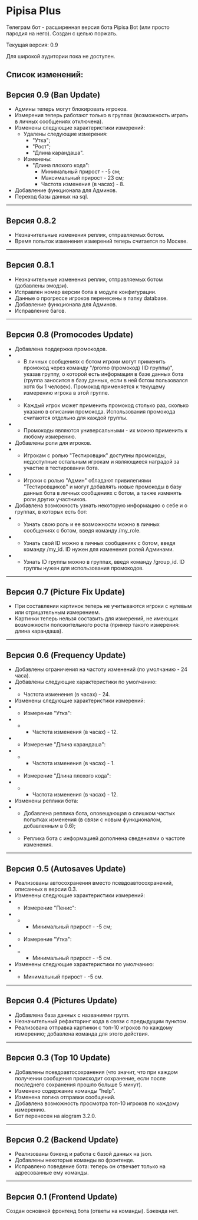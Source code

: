 # Pipisa Plus

Телеграм бот - расширенная версия бота Pipisa Bot (или просто пародия на него). Создан с целью поржать.

Текущая версия: 0.9

Для широкой аудитории пока не доступен.

Список изменений:
------------------------------------------------------------------------------------------------------------------------------
Версия 0.9 (Ban Update)
------------------------------------------------------------------------------------------------------------------------------
- Админы теперь могут блокировать игроков.
- Измерения теперь работают только в группах (возможность играть в личных сообщениях отключена).
- Изменены следующие характеристики измерений:
  - Удалены следующие измерения:
    - "Утка";
    - "Рост";
    - "Длина карандаша".
  - Изменены:
    - "Длина плохого кода":
      - Минимальный прирост - -5 см;
      - Максимальный прирост - 23 см;
      - Частота изменения (в часах) - 8.
- Добавление функционала для Админов.
- Переход базы данных на sql.
------------------------------------------------------------------------------------------------------------------------------
Версия 0.8.2
------------------------------------------------------------------------------------------------------------------------------
- Незначительные изменения реплик, отправляемых ботом.
- Время попыток изменения измерений теперь считается по Москве.
------------------------------------------------------------------------------------------------------------------------------
Версия 0.8.1
------------------------------------------------------------------------------------------------------------------------------
- Незначительные изменения реплик, отправляемых ботом (добавлены эмодзи).
- Исправлен номер версии бота в модуле конфигурации.
- Данные о прогрессе игроков перенесены в папку database.
- Добавление функционала для Админов.
- Исправление багов.
------------------------------------------------------------------------------------------------------------------------------
Версия 0.8 (Promocodes Update)
------------------------------------------------------------------------------------------------------------------------------
- Добавлена поддержка промокодов.
- - В личных сообщениях с ботом игроки могут применить промокод через команду "/promo (промокод) (ID группы)", указав группу, о которой есть информация в базе данных бота (группа заносится в базу данных, если в ней ботом пользовался хотя бы 1 человек). Промокод применяется к текущему измерению игрока в этой группе.
- - Каждый игрок может применить промокод столько раз, сколько указано в описании промокода. Использования промокода считаются отдельно для каждой группы.
- - Промокоды являются универсальными - их можно применить к любому измерению.
- Добавлены роли для игроков.
- - Игрокам с ролью "Тестировщик" доступны промокоды, недоступные остальным игрокам и являющиеся наградой за участие в тестировании бота.
- - Игроки с ролью "Админ" обладают привилегиями "Тестировщиков" и могут добавлять новые промокоды в базу данных бота в личных сообщениях с ботом, а также изменять роли других участников.
- Добавлена возможность узнать некоторую информацию о себе и о группах, в которых есть бот:
- - Узнать свою роль и ее возможности можно в личных сообщениях с ботом, введя команду /my_role.
- - Узнать свой ID можно в личных сообщениях с ботом, введя команду /my_id. ID нужен для изменения ролей Админами.
- - Узнать ID группы можно в группах, введя команду /group_id. ID группы нужен для использования промокодов.
------------------------------------------------------------------------------------------------------------------------------
Версия 0.7 (Picture Fix Update)
------------------------------------------------------------------------------------------------------------------------------
- При составлении картинок теперь не учитываются игроки с нулевым или отрицательным измерением.
- Картинки теперь нельзя составить для измерений, не имеющих возможности положительного роста (пример такого измерения: длина карандаша).
------------------------------------------------------------------------------------------------------------------------------
Версия 0.6 (Frequency Update)
------------------------------------------------------------------------------------------------------------------------------
- Добавлены ограничения на частоту изменений (по умолчанию - 24 часа).
- Добавлены следующие характеристики по умолчанию:
- - Частота изменения (в часах) - 24.
- Изменены следующие характеристики измерений:
- - Измерение "Утка":
- - - Частота изменения (в часах) - 12.
- - Измерение "Длина карандаша":
- - - Частота изменения (в часах) - 1.
- - Измерение "Длина плохого кода":
- - - Частота изменения (в часах) - 12.
- Изменены реплики бота:
- - Добавлена реплика бота, оповещающая о слишком частых попытках изменения (в связи с новым функционалом, добавленным в 0.6);
- - Реплика бота с информацией дополнена сведениями о частоте изменения.
------------------------------------------------------------------------------------------------------------------------------
Версия 0.5 (Autosaves Update)
------------------------------------------------------------------------------------------------------------------------------
- Реализованы автосохранения вместо псевдоавтосохранений, описанных в версии 0.3.
- Изменены следующие характеристики измерений:
- - Измерение "Пенис":
- - - Минимальный прирост - -5 см;
- - Измерение "Утка":
- - - Минимальный прирост - -5 см.
- Изменены следующие характеристики по умолчанию:
- - Минимальный прирост - -5 см.
------------------------------------------------------------------------------------------------------------------------------
Версия 0.4 (Pictures Update)
------------------------------------------------------------------------------------------------------------------------------
- Добавлена база данных с названиями групп.
- Незначительный рефакторинг кода в связи с предыдущим пунктом.
- Реализована отправка картинки с топ-10 игроков по каждому измерению; добавлена команда для этого действия.
------------------------------------------------------------------------------------------------------------------------------
Версия 0.3 (Top 10 Update)
------------------------------------------------------------------------------------------------------------------------------
- Добавлены псевдоавтосохранения (что значит, что при каждом получении сообщения происходит сохранение, если после последнего сохранения прошло больше 5 минут).
- Изменено содержание команды "help".
- Изменена логика отправки сообщений.
- Добавлена возможность просмотра топ-10 игроков по каждому измерению.
- Бот перенесен на aiogram 3.2.0.
------------------------------------------------------------------------------------------------------------------------------
Версия 0.2 (Backend Update)
------------------------------------------------------------------------------------------------------------------------------
- Реализованы бэкенд и работа с базой данных на json. 
- Добавлены некоторые команды во фронтенде.
- Исправлено поведение бота: теперь он отвечает только на адресованные ему команды.
------------------------------------------------------------------------------------------------------------------------------
Версия 0.1 (Frontend Update)
------------------------------------------------------------------------------------------------------------------------------
Создан основной фронтенд бота (ответы на команды). Бэкенда нет.
